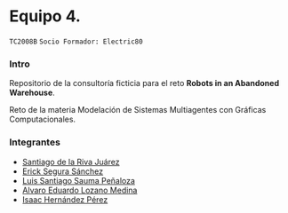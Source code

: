 # Equipo 4.
`TC2008B`
`Socio Formador: Electric80`


### Intro
Repositorio de la consultoría ficticia para el reto **Robots in an Abandoned Warehouse**.

Reto de la materia Modelación de Sistemas Multiagentes con Gráficas Computacionales.

### Integrantes
- [Santiago de la Riva Juárez](https://github.com/SantiagoDlrr)
- [Erick Segura Sánchez](https://github.com/ErickinSegura)
- [Luis Santiago Sauma Peñaloza](https://github.com/santiagosauma)
- [Alvaro Eduardo Lozano Medina](https://github.com/AlvaroCheese)
- [Isaac Hernández Pérez](https://github.com/IsaacHDzPerez)
